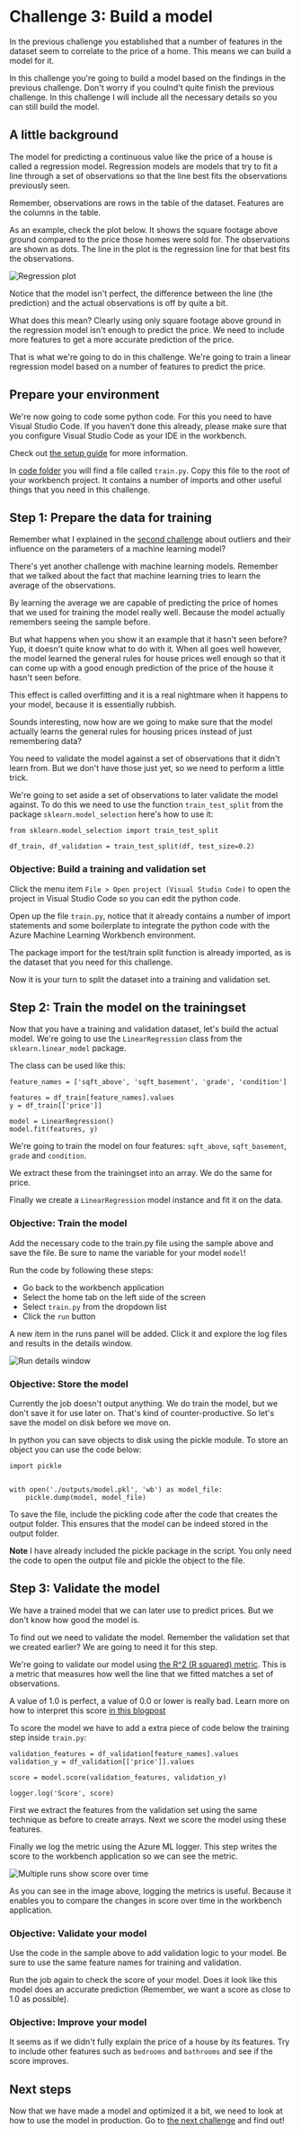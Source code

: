 # Challenge 3: Build a model
In the previous challenge you established that a number of features in the 
dataset seem to correlate to the price of a home. This means we can build
a model for it.

In this challenge you're going to build a model based on the findings in the 
previous challenge. Don't worry if you coulnd't quite finish the previous 
challenge. In this challenge I will include all the necessary details so you
can still build the model.

## A little background
The model for predicting a continuous value like the price of a house is called
a regression model. Regression models are models that try to fit a line through
a set of observations so that the line best fits the observations previously 
seen.

Remember, observations are rows in the table of the dataset. Features are the
columns in the table.

As an example, check the plot below. It shows the 
square footage above ground compared to the price those homes were sold for.
The observations are shown as dots. The line in the plot is the regression line
for that best fits the observations.

![Regression plot](images/plot-regline.png)

Notice that the model isn't perfect, the difference between 
the line (the prediction) and the actual observations is off by quite a bit.

What does this mean? Clearly using only square footage above ground in the 
regression model isn't enough to predict the price. We need to include 
more features to get a more accurate prediction of the price.

That is what we're going to do in this challenge. We're going to train a linear
regression model based on a number of features to predict the price.

## Prepare your environment
We're now going to code some python code. 
For this you need to have Visual Studio Code. If you haven't done this already,
please make sure that you configure Visual Studio Code as your IDE 
in the workbench.

Check out [the setup guide](../environment-setup,md) for more information.

In [code folder](./starters) you will find a file called `train.py`. Copy this 
file to the root of your workbench project. It contains a number of imports 
and other useful things that you need in this challenge.

## Step 1: Prepare the data for training
Remember what I explained in the [second challenge](../challenge-2/README.md) 
about outliers and their influence on the parameters of a machine 
learning model?

There's yet another challenge with machine learning models. Remember that we
talked about the fact that machine learning tries to learn the average of 
the observations.

By learning the average we are capable of predicting the price of homes that 
we used for training the model really well. Because the model actually remembers
seeing the sample before.

But what happens when you show it an example that it hasn't seen before? Yup, it
doesn't quite know what to do with it. When all goes well however, the model
learned the general rules for house prices well enough so that it can come up
with a good enough prediction of the price of the house it hasn't seen before.

This effect is called overfitting and it is a real nightmare when it happens
to your model, because it is essentially rubbish.

Sounds interesting, now how are we going to make sure that the model 
actually learns the general rules for housing prices instead of just 
remembering data? 

You need to validate the model against a set of observations that it didn't 
learn from. But we don't have those just yet, so we need to perform a 
little trick.

We're going to set aside a set of observations to later validate 
the model against. To do this we need to use the function `train_test_split`
from the package `sklearn.model_selection` here's how to use it:

```
from sklearn.model_selection import train_test_split

df_train, df_validation = train_test_split(df, test_size=0.2)
```

### Objective: Build a training and validation set
Click the menu item `File > Open project (Visual Studio Code)` to open the 
project in Visual Studio Code so you can edit the python code.

Open up the file `train.py`, notice that it already contains a number of import
statements and some boilerplate to integrate the python code with the Azure 
Machine Learning Workbench environment.

The package import for the test/train split function is already imported, as
is the dataset that you need for this challenge.

Now it is your turn to split the dataset into a training and validation set.

## Step 2: Train the model on the trainingset
Now that you have a training and validation dataset, let's build the actual
model. We're going to use the `LinearRegression` class 
from the `sklearn.linear_model` package.

The class can be used like this:

```
feature_names = ['sqft_above', 'sqft_basement', 'grade', 'condition']

features = df_train[feature_names].values
y = df_train[['price']]

model = LinearRegression()
model.fit(features, y)
```

We're going to train the model on four features: `sqft_above`, `sqft_basement`,
`grade` and `condition`. 

We extract these from the trainingset into an array. We do the same for price.

Finally we create a `LinearRegression` model instance and fit it on the data.

### Objective: Train the model
Add the necessary code to the train.py file using the sample above and save the
file. Be sure to name the variable for your model `model`!

Run the code by following these steps:

 * Go back to the workbench application
 * Select the home tab on the left side of the screen
 * Select `train.py` from the dropdown list
 * Click the `run` button

A new item in the runs panel will be added. Click it and explore the log files
and results in the details window.

![Run details window](images/ml-workbench-runs.png)

### Objective: Store the model
Currently the job doesn't output anything. We do train the model, but we don't
save it for use later on. That's kind of counter-productive. So let's save the
model on disk before we move on.

In python you can save objects to disk using the pickle module. 
To store an object you can use the code below:

```
import pickle


with open('./outputs/model.pkl', 'wb') as model_file:
    pickle.dump(model, model_file)
```

To save the file, include the pickling code after the code that creates the 
output folder. This ensures that the model can be indeed stored in the 
output folder.

**Note** I have already included the pickle package in the script. You only
need the code to open the output file and pickle the object to the file.

## Step 3: Validate the model
We have a trained model that we can later use to predict prices. But we don't 
know how good the model is.

To find out we need to validate the model. Remember the validation set that we
created earlier? We are going to need it for this step.

We're going to validate our model using [the R^2 (R squared) metric](https://en.wikipedia.org/wiki/Coefficient_of_determination). 
This is a metric that measures how well the line that we fitted matches 
a set of observations. 

A value of 1.0 is perfect, a value of 0.0 or lower is really bad. Learn more on
how to interpret this score [in this blogpost](http://blog.minitab.com/blog/adventures-in-statistics-2/regression-analysis-how-do-i-interpret-r-squared-and-assess-the-goodness-of-fit)

To score the model we have to add a extra piece of code below the training step
inside `train.py`:


```
validation_features = df_validation[feature_names].values
validation_y = df_validation[['price']].values

score = model.score(validation_features, validation_y)

logger.log('Score', score)
```

First we extract the features from the validation set using the same technique
as before to create arrays. Next we score the model using these features.

Finally we log the metric using the Azure ML logger. This step writes the score
to the workbench application so we can see the metric.

![Multiple runs show score over time](images/ml-workbench-run-history.png)

As you can see in the image above, logging the metrics is useful. 
Because it enables you to compare the changes in score over time in the 
workbench application. 

### Objective: Validate your model
Use the code in the sample above to add validation logic to your model.
Be sure to use the same feature names for training and validation.

Run the job again to check the score of your model. Does it look like this
model does an accurate prediction (Remember, we want a score as close to 
1.0 as possible).

### Objective: Improve your model
It seems as if we didn't fully explain the price of a house by its features.
Try to include other features such as `bedrooms` and `bathrooms` and see if the score
improves.

## Next steps
Now that we have made a model and optimized it a bit, we need to look at how
to use the model in production. Go to 
[the next challenge](../challenge-4/README.md) and find out!

